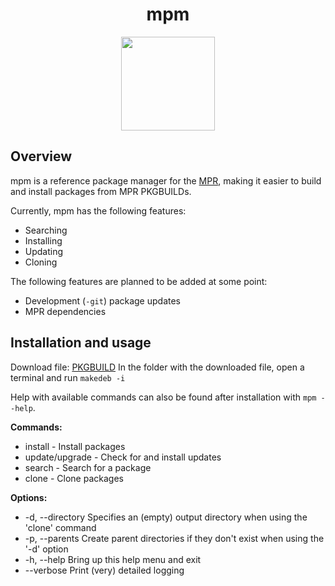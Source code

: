 <div align="center">
    <h1>mpm</h1>
    <img height="150" src="https://dl.uploadgram.me/6119620f0356eh?raw">
</div>

## Overview 
mpm is a reference package manager for the [MPR](https://mpr.hunterwittenborn.com/), making it easier to build and install packages from MPR PKGBUILDs.

Currently, mpm has the following features:

- Searching
- Installing
- Updating
- Cloning

The following features are planned to be added at some point:

- Development (`-git`) package updates
- MPR dependencies

## Installation and usage
Download file: [PKGBUILD](https://raw.githubusercontent.com/cutefishos-ubuntu/mpm/main/makedeb/PKGBUILD)
In the folder with the downloaded file, open a terminal and run `makedeb -i`

Help with available commands can also be found after installation with `mpm --help`.

**Commands:**  
- install - Install packages  
- update/upgrade - Check for and install updates  
- search - Search for a package  
- clone - Clone packages  
  
**Options:**  
- -d, --directory Specifies an (empty) output directory when using the 'clone' command  
- -p, --parents Create parent directories if they don't exist when using the '-d' option  
- -h, --help Bring up this help menu and exit  
- --verbose Print (very) detailed logging
